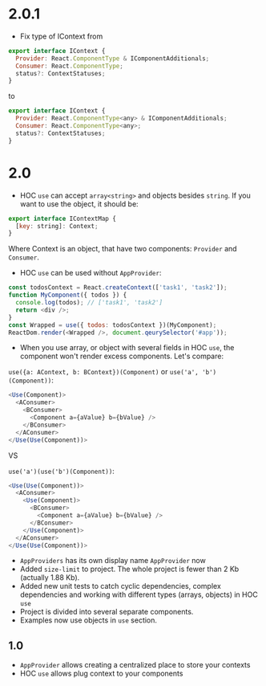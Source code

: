 # 2.0.1

- Fix type of IContext from

```javascript
export interface IContext {
  Provider: React.ComponentType & IComponentAdditionals;
  Consumer: React.ComponentType;
  status?: ContextStatuses;
}
```

to

```javascript
export interface IContext {
  Provider: React.ComponentType<any> & IComponentAdditionals;
  Consumer: React.ComponentType<any>;
  status?: ContextStatuses;
}
```

# 2.0

- HOC `use` can accept `array<string>` and objects besides `string`. If you want to use the object, it should be:

```javascript
export interface IContextMap {
  [key: string]: Context;
}
```

Where Context is an object, that have two components: `Provider` and `Consumer`.

- HOC `use` can be used without `AppProvider`:

```javascript
const todosContext = React.createContext(['task1', 'task2']);
function MyComponent({ todos }) {
  console.log(todos); // ['task1', 'task2']
  return <div />;
}
const Wrapped = use({ todos: todosContext })(MyComponent);
ReactDom.render(<Wrapped />, document.qeurySelector('#app'));
```

- When you use array, or object with several fields in HOC `use`, the component won't render excess components. Let's compare:

`use({a: AContext, b: BContext})(Component)` or `use('a', 'b')(Component))`:

```javascript
<Use(Component)>
  <AConsumer>
    <BConsumer>
      <Component a={aValue} b={bValue} />
    </BConsumer>
  </AConsumer>
</Use(Use(Component))>
```

VS

`use('a')(use('b')(Component))`:

```javascript
<Use(Use(Component))>
  <AConsumer>
    <Use(Component)>
      <BConsumer>
        <Component a={aValue} b={bValue} />
      </BConsumer>
    </Use(Component)>
  </AConsumer>
</Use(Use(Component))>
```

- `AppProviders` has its own display name `AppProvider` now
- Added `size-limit` to project. The whole project is fewer than 2 Kb (actually 1.88 Kb).
- Added new unit tests to catch cyclic dependencies, complex dependencies and working with different types (arrays, objects) in HOC `use`
- Project is divided into several separate components.
- Examples now use objects in `use` section.

## 1.0

- `AppProvider` allows creating a centralized place to store your contexts
- HOC `use` allows plug context to your components

